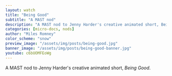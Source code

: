```yaml
---
layout: watch
title: "Being Good"
subtitle: "A MAST nod"
description: "A MAST nod to Jenny Harder's creative animated short, Being Good."
categories: [micro-docs, nods]
author: "Miles Romney"
color_scheme: "snow"
preview_image: "/assets/img/posts/being-good.jpg"
banner_image: "/assets/img/posts/being-good-banner.jpg"
youtube: c6bUOMFEoWg
---
```


A MAST nod to Jenny Harder's creative animated short, _Being Good_.
